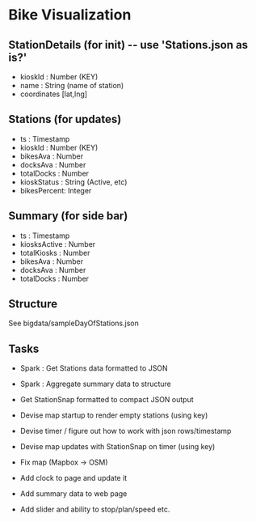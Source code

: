 Bike Visualization
===

StationDetails (for init) -- use 'Stations.json as is?'
---
* kioskId : Number (KEY)
* name : String (name of station)
* coordinates [lat,lng]

Stations (for updates)
---
* ts : Timestamp
* kioskId : Number (KEY)
* bikesAva : Number
* docksAva : Number
* totalDocks : Number
* kioskStatus : String (Active, etc)
* bikesPercent: Integer

Summary (for side bar)
---
* ts : Timestamp
* kiosksActive : Number
* totalKiosks : Number
* bikesAva : Number
* docksAva : Number
* totalDocks : Number

Structure
---
See bigdata/sampleDayOfStations.json

Tasks
---
* Spark : Get Stations data formatted to JSON
* Spark : Aggregate summary data to structure
* Get StationSnap formatted to compact JSON output
* Devise map startup to render empty stations (using key)

* Devise timer / figure out how to work with json rows/timestamp
* Devise map updates with StationSnap on timer (using key)
* Fix map (Mapbox -> OSM)
* Add clock to page and update it
* Add summary data to web page
* Add slider and ability to stop/plan/speed etc.

